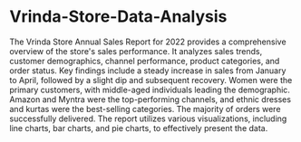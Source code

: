 # Vrinda-Store-Data-Analysis
The Vrinda Store Annual Sales Report for 2022 provides a comprehensive overview of the store's sales performance.
It analyzes sales trends, customer demographics, channel performance, product categories, and order status.
Key findings include a steady increase in sales from January to April, followed by a slight dip and subsequent recovery. 
Women were the primary customers, with middle-aged individuals leading the demographic. 
Amazon and Myntra were the top-performing channels, and ethnic dresses and kurtas were the best-selling categories. 
The majority of orders were successfully delivered. 
The report utilizes various visualizations, including line charts, bar charts, and pie charts, to effectively present the data.








